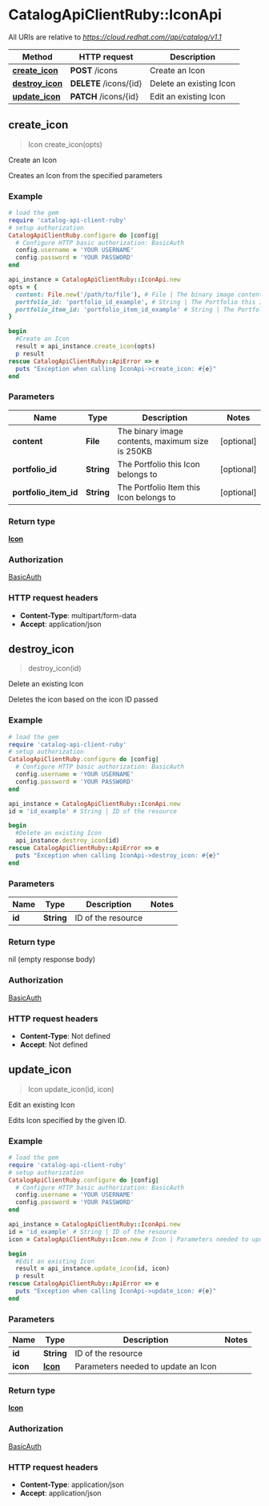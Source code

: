 # CatalogApiClientRuby::IconApi

All URIs are relative to *https://cloud.redhat.com//api/catalog/v1.1*

Method | HTTP request | Description
------------- | ------------- | -------------
[**create_icon**](IconApi.md#create_icon) | **POST** /icons | Create an Icon
[**destroy_icon**](IconApi.md#destroy_icon) | **DELETE** /icons/{id} | Delete an existing Icon
[**update_icon**](IconApi.md#update_icon) | **PATCH** /icons/{id} | Edit an existing Icon



## create_icon

> Icon create_icon(opts)

Create an Icon

Creates an Icon from the specified parameters

### Example

```ruby
# load the gem
require 'catalog-api-client-ruby'
# setup authorization
CatalogApiClientRuby.configure do |config|
  # Configure HTTP basic authorization: BasicAuth
  config.username = 'YOUR USERNAME'
  config.password = 'YOUR PASSWORD'
end

api_instance = CatalogApiClientRuby::IconApi.new
opts = {
  content: File.new('/path/to/file'), # File | The binary image contents, maximum size is 250KB
  portfolio_id: 'portfolio_id_example', # String | The Portfolio this Icon belongs to
  portfolio_item_id: 'portfolio_item_id_example' # String | The Portfolio Item this Icon belongs to
}

begin
  #Create an Icon
  result = api_instance.create_icon(opts)
  p result
rescue CatalogApiClientRuby::ApiError => e
  puts "Exception when calling IconApi->create_icon: #{e}"
end
```

### Parameters


Name | Type | Description  | Notes
------------- | ------------- | ------------- | -------------
 **content** | **File**| The binary image contents, maximum size is 250KB | [optional] 
 **portfolio_id** | **String**| The Portfolio this Icon belongs to | [optional] 
 **portfolio_item_id** | **String**| The Portfolio Item this Icon belongs to | [optional] 

### Return type

[**Icon**](Icon.md)

### Authorization

[BasicAuth](../README.md#BasicAuth)

### HTTP request headers

- **Content-Type**: multipart/form-data
- **Accept**: application/json


## destroy_icon

> destroy_icon(id)

Delete an existing Icon

Deletes the icon based on the icon ID passed

### Example

```ruby
# load the gem
require 'catalog-api-client-ruby'
# setup authorization
CatalogApiClientRuby.configure do |config|
  # Configure HTTP basic authorization: BasicAuth
  config.username = 'YOUR USERNAME'
  config.password = 'YOUR PASSWORD'
end

api_instance = CatalogApiClientRuby::IconApi.new
id = 'id_example' # String | ID of the resource

begin
  #Delete an existing Icon
  api_instance.destroy_icon(id)
rescue CatalogApiClientRuby::ApiError => e
  puts "Exception when calling IconApi->destroy_icon: #{e}"
end
```

### Parameters


Name | Type | Description  | Notes
------------- | ------------- | ------------- | -------------
 **id** | **String**| ID of the resource | 

### Return type

nil (empty response body)

### Authorization

[BasicAuth](../README.md#BasicAuth)

### HTTP request headers

- **Content-Type**: Not defined
- **Accept**: Not defined


## update_icon

> Icon update_icon(id, icon)

Edit an existing Icon

Edits Icon specified by the given ID.

### Example

```ruby
# load the gem
require 'catalog-api-client-ruby'
# setup authorization
CatalogApiClientRuby.configure do |config|
  # Configure HTTP basic authorization: BasicAuth
  config.username = 'YOUR USERNAME'
  config.password = 'YOUR PASSWORD'
end

api_instance = CatalogApiClientRuby::IconApi.new
id = 'id_example' # String | ID of the resource
icon = CatalogApiClientRuby::Icon.new # Icon | Parameters needed to update an Icon

begin
  #Edit an existing Icon
  result = api_instance.update_icon(id, icon)
  p result
rescue CatalogApiClientRuby::ApiError => e
  puts "Exception when calling IconApi->update_icon: #{e}"
end
```

### Parameters


Name | Type | Description  | Notes
------------- | ------------- | ------------- | -------------
 **id** | **String**| ID of the resource | 
 **icon** | [**Icon**](Icon.md)| Parameters needed to update an Icon | 

### Return type

[**Icon**](Icon.md)

### Authorization

[BasicAuth](../README.md#BasicAuth)

### HTTP request headers

- **Content-Type**: application/json
- **Accept**: application/json

